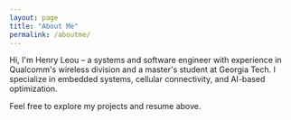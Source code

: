 ```yaml
---
layout: page
title: "About Me"
permalink: /aboutme/
---
```


Hi, I'm Henry Leou – a systems and software engineer with experience in Qualcomm's wireless division and a master's student at Georgia Tech. I specialize in embedded systems, cellular connectivity, and AI-based optimization.

Feel free to explore my projects and resume above.
